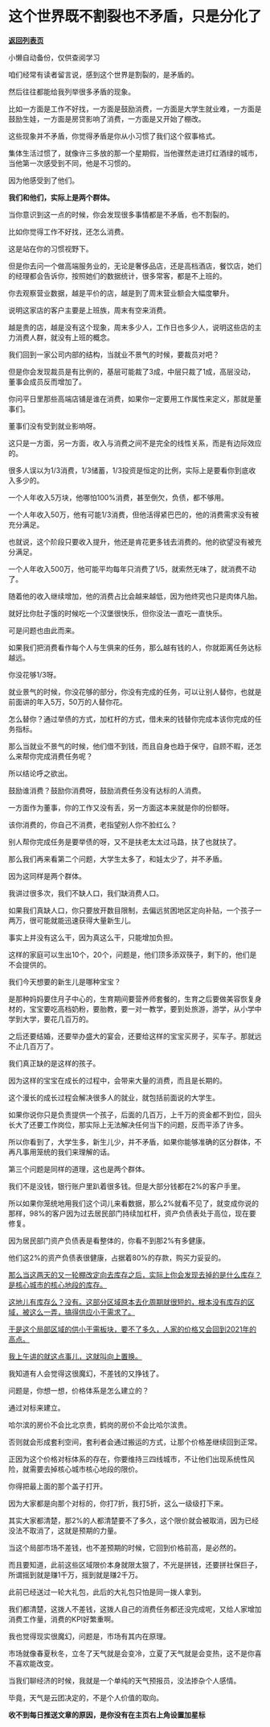 # 这个世界既不割裂也不矛盾，只是分化了

[**返回列表页**](/gzh/记忆承载3)

小懒自动备份，仅供查阅学习

咱们经常有读者留言说，感到这个世界是割裂的，是矛盾的。  

然后往往都能给我列举很多矛盾的现象。  

比如一方面是工作不好找，一方面是鼓励消费，一方面是大学生就业难，一方面是鼓励生娃，一方面是房贷影响了消费，一方面是又开始了棚改。

这些现象并不矛盾，你觉得矛盾是你从小习惯了我们这个叙事格式。

集体生活过惯了，就像许三多放的那一个星期假，当他骤然走进灯红酒绿的城市，当他第一次感受到不同，他是不习惯的。  

因为他感受到了他们。  

 **我们和他们，实际上是两个群体。**  

当你意识到这一点的时候，你会发现很多事情都是不矛盾，也不割裂的。  

比如你觉得工作不好找，还怎么消费。  

这是站在你的习惯视野下。

但是你去问一个做高端服务业的，无论是奢侈品店，还是高档酒店，餐饮店，她们的经理都会告诉你，按照她们的数据统计，很多常客，都是不上班的。  

你去观察营业数据，越是平价的店，越是到了周末营业额会大幅度攀升。  

说明这家店的客户主要是上班族，周末有空来消费。  

越是贵的店，越是没有这个现象，周末多少人，工作日也多少人，说明这些店的主力消费人群，就没有上班的概念。

我们回到一家公司内部的结构，当就业不景气的时候，要裁员对吧？

但是你会发现裁员是有比例的，基层可能裁了3成，中层只裁了1成，高层没动，董事会成员反而增加了。  

你问平日里那些高端店铺是谁在消费，如果你一定要用工作属性来定义，那就是董事们。  

董事们没有受到就业影响呀。  

这只是一方面，另一方面，收入与消费之间不是完全的线性关系，而是有边际效应的。  

很多人误以为1/3消费，1/3储蓄，1/3投资是恒定的比例，实际上是要看你到底收入多少的。  

一个人年收入5万块，他哪怕100%消费，甚至倒欠，负债，都不够用。  

一个人年收入50万，他有可能1/3消费，但他活得紧巴巴的，他的消费需求没有被充分满足。  

也就说，这个阶段只要收入提升，他还是肯花更多钱去消费的。他的欲望没有被充分满足。

一个人年收入500万，他可能平均每年只消费了1/5，就索然无味了，就消费不动了。  

随着他的收入继续增加，他的消费占比会越来越低，因为他终究也只是肉体凡胎。

就好比你肚子饿的时候吃一个汉堡很快乐，但你没法一直吃一直快乐。

可是问题也由此而来。  

如果我们把消费看作每个人与生俱来的任务，那么越有钱的人，你就距离任务达标越远。  

你没花够1/3呀。  

就业景气的时候，你没花够的部分，你没有完成的任务，可以让别人替你，也就是前面讲的年入5万，50万的人替你花。  

怎么替你？通过举债的方式，加杠杆的方式，借未来的钱替你完成本该你完成的任务指标。

那么当就业不景气的时候，他们借不到钱，而且自身也趋于保守，自顾不暇，还怎么来帮你完成消费任务呢？  

所以结论呼之欲出。  

鼓励谁消费？鼓励你消费呀，鼓励消费任务没有达标的人消费。  

一方面作为董事，你的工作又没有丢，另一方面这本来就是你的份额呀。  

该你消费的，你自己不消费，老指望别人你不脸红么？

别人帮你完成任务是要举债的呀，又不是扶老太太过马路，扶了也就扶了。  

那么我们再来看第二个问题，大学生太多了，和娃太少了，并不矛盾。  

因为这同样是两个群体。  

我讲过很多次，我们不缺人口，我们缺消费人口。  

如果我们真缺人口，你只要放开数目限制，去偏远贫困地区定向补贴，一个孩子一两万，很可能就能迅速获得大量新生儿。  

事实上并没有这么干，因为真这么干，只能增加负担。  

这样的家庭可以生出10个，20个，问题是，他们顶多添双筷子，剩下的，他们是不会提供的。  

我们今天想要的新生儿是哪种宝宝？  

是那种妈妈要住月子中心的，生育期间要营养师套餐的，生育之后要做美容恢复身材的，宝宝要吃高档奶粉，要胎教，要一对一教学，要到处旅游，游学，从小学中学到大学，要花几百万的。

之后还要结婚，还要举办盛大的宴会，还要给这样的宝宝买房子，买车子。那就远不止几百万了。  

我们真正缺的是这样的孩子。  

因为这样的宝宝在成长的过程中，会带来大量的消费，而且是长期的。

这个漫长的成长过程会解决很多人的就业，就包括前面说的大学生。

如果你说你只是负责提供一个孩子，后面的几百万，上千万的资金都不到位，回头长大了还要工作岗位，那实际上无法解决任何当下的问题，反而平添了许多。

所以你看到了，大学生多，新生儿少，并不矛盾，如果你能够准确的区分群体，不再凡事用笼统的我们来理解的话。

第三个问题是同样的道理，这也是两个群体。

我们不是没钱，银行账户里趴着很多钱。但是大部分钱都在2%的客户手里。

所以如果你笼统地用我们这个词儿来看数据，那么2%就看不见了，就变成你说的那样，98%的客户因为过去居民部门持续加杠杆，资产负债表处于高位，现在要修复。  

因为居民部门资产负债表是看整体的，你看不到那2%有多健康。  

他们这2%的资产负债表很健康，占据着80%的存款，购买力妥妥的。  

[那么当这两天的又一轮棚改定向去库存之后，实际上你会发现去掉的是什么库存？是核心城市的核心地段的库存。](http://mp.weixin.qq.com/s?__biz=MzU0MjYwNDU2Mw==&mid=2247513290&idx=2&sn=77948de1d6dd2ac6ce2725d5f653f31c&chksm=fb1ad8b6cc6d51a0962de4b3955b8ae5ca49ac739b6cc9237d49f0fc6618d049cc0641901ddb&scene=21#wechat_redirect)

[这地儿有库存么？没有。这部分区域原本去化周期就很短的，根本没有库存的区域，被这么一弄，搞得供应小于需求了。](http://mp.weixin.qq.com/s?__biz=MzU0MjYwNDU2Mw==&mid=2247513290&idx=2&sn=77948de1d6dd2ac6ce2725d5f653f31c&chksm=fb1ad8b6cc6d51a0962de4b3955b8ae5ca49ac739b6cc9237d49f0fc6618d049cc0641901ddb&scene=21#wechat_redirect)

[于是这个局部区域的供小于需板块，要不了多久，人家的价格又会回到2021年的高点。  
](http://mp.weixin.qq.com/s?__biz=MzU0MjYwNDU2Mw==&mid=2247513290&idx=2&sn=77948de1d6dd2ac6ce2725d5f653f31c&chksm=fb1ad8b6cc6d51a0962de4b3955b8ae5ca49ac739b6cc9237d49f0fc6618d049cc0641901ddb&scene=21#wechat_redirect)

[我上午讲的就这点事儿，这就叫向上置换。](http://mp.weixin.qq.com/s?__biz=MzU0MjYwNDU2Mw==&mid=2247513290&idx=2&sn=77948de1d6dd2ac6ce2725d5f653f31c&chksm=fb1ad8b6cc6d51a0962de4b3955b8ae5ca49ac739b6cc9237d49f0fc6618d049cc0641901ddb&scene=21#wechat_redirect)

我知道有人会觉得这很魔幻，不差钱的又挣钱了。  

问题是，你想一想，价格体系是怎么建立的？  

通过对标来建立。

哈尔滨的房价不会比北京贵，鹤岗的房价不会比哈尔滨贵。

否则就会形成套利空间，套利者会通过搬运的方式，让那个价格差继续回到正常。

正因为这个价格对标体系的存在，你要维持三四线城市，不让他们出现系统性风险，就需要去掉核心城市核心地段的限价。

你得把最上面的那个盖子打开。

因为大家都是向那个对标的，你打7折，我打5折，这么一级级打下来。  

其实大家都清楚，那2%的人都清楚要不了多久，这个限价就会被取消，因为已经没法不取消了，这就是预期的力量。  

当这个局部市场不差钱，也不差预期的时候，它回到价格前高，是必然的。  

而且要知道，此前这些区域限价本身就限太狠了，不光是拼钱，还要拼社保巨子，所谓摇到就是赚1千万，摇到就是赚2千万。  

此前已经送过一轮大礼包，此后的大礼包只怕是同一拨人拿到。  

我们都清楚，这拨人不差钱，这拨人自己的消费任务都还没完成呢，又给人家增加消费工作量，消费的KPI好繁重啊。

我也觉得现实很魔幻，问题是，市场有其内在原理。

市场就像春夏秋冬，立冬了天气就是会变冷，立夏了天气就是会变热，这不是你喜不喜欢能改变。  

当我们聊经济的时候，我就是一个单纯的天气预报员，没法掺杂个人感情。  

毕竟，天气是云团决定的，不是个人价值的取向。

 **收不到每日推送文章的原因，是你没有在主页右上角设置加星标**

